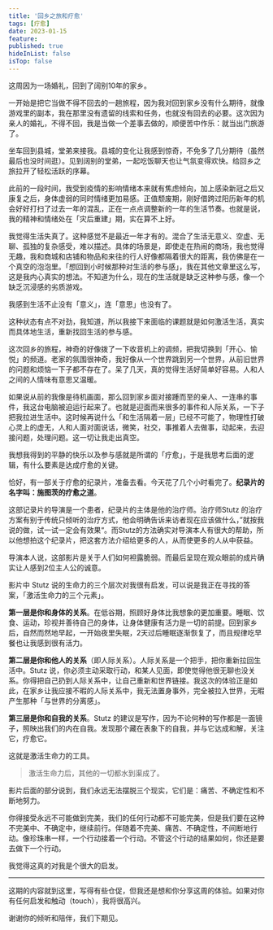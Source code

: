 ```yaml
---
title: '回乡之旅和疗愈'
tags: [疗愈]
date: 2023-01-15
feature: 
published: true
hideInList: false
isTop: false
---
```


这周因为一场婚礼，回到了阔别10年的家乡。

一开始是把它当做不得不回去的一趟旅程，因为我对回到家乡没有什么期待，就像游戏里的副本，我在那里没有遗留的线索和任务，也就没有回去的必要。这次因为亲人的婚礼，不得不回，我是当做一个差事去做的，顺便苦中作乐：就当出门旅游了。

<!--more-->

坐车回到县城，堂弟来接我。县城的变化让我感到惊奇，不免多了几分期待（虽然最后也没时间逛）。见到阔别的堂弟，一起吃饭聊天也让气氛变得欢快。给回乡之旅拉开了轻松活跃的序幕。

此前的一段时间，我受到疫情的影响情绪本来就有焦虑倾向，加上感染新冠之后又康复之后，身体虚弱的同时情绪更加易感。正值颓废期，刚好借跨过阳历新年的机会好好打扫了过去一年的混乱，正在一点点调整新的一年的生活节奏。也就是说，我的精神和情绪处在「灾后重建」期，实在算不上好。

我觉得生活失真了。这种感觉不是最近一年才有的。混合了生活无意义、空虚、无聊、孤独的复杂感受，难以描述。具体的场景是，即使走在热闹的商场，我也觉得无趣，我和商城和店铺和物品和来往的行人好像都隔着很大的距离，我仿佛是在一个真空的泡泡里。「想回到小时候那种对生活的参与感」，我在其他文章里这么写，这是我内心真实的想法。不知道为什么，现在的生活就是缺乏这种参与感，像一个缺乏沉浸感的劣质游戏。

我感到生活不止没有「意义」，连「意思」也没有了。

这种状态有点不对劲，我知道，所以我接下来面临的课题就是如何激活生活，真实而具体地生活，重新找回生活的参与感。

这次回乡的旅程，神奇的好像拨了一下收音机上的调频，把我切换到「开心、愉悦」的频道。老家的氛围很神奇，我好像从一个世界跳到另一个世界，从前旧世界的问题和烦恼一下子都不存在了。呆了几天，真的觉得生活好简单好容易。人和人之间的人情味有意思又温暖。

如果说从前的我像是待机画面，那么回到家乡面对接踵而至的亲人、一连串的事件，我这台电脑被迫运行起来了。也就是迎面而来很多的事件和人际关系，一下子把我拉进生活中。这时候再说什么「和生活隔着一层」已经不可能了，物理性打破心灵上的虚无，人和人面对面说话，微笑，社交，事推着人去做事，动起来，去迎接问题，处理问题。这一切让我走出真空。

我想我得到的平静的快乐以及参与感就是所谓的「疗愈」，于是我思考后面的逻辑，有什么要素是达成疗愈的关键。

恰好，有一部关于疗愈的纪录片，准备去看。今天花了几个小时看完了。**纪录片的名字叫：施图茨的疗愈之道**。

这部记录片的导演是一个患者，纪录片的主体是他的治疗师。治疗师Stutz 的治疗方案有别于传统只倾听的治疗方式，他会明确告诉来访者现在应该做什么，”就按我说的做，试一试一定会有效果“。而Stutz的方法确实对导演本人有很大的帮助，所以他想拍这个纪录片，把这套方法介绍给更多的人，从而使更多的人从中获益。

导演本人说，这部影片是关于人们如何袒露脆弱。而最后呈现在观众眼前的成片确实让人感到2位主人公的诚意。

影片中 Stutz 说的生命力的三个层次对我很有启发，可以说是我正在寻找的答案，「激活生命力的三个元素」。

**第一层是你和身体的关系**。在低谷期，照顾好身体比我想象的更加重要。睡眠、饮食、运动，珍视并善待自己的身体，让身体健康有活力是一切的前提。回到家乡后，自然而然地早起，一开始夜里失眠，2天过后睡眠逐渐恢复了，而且规律吃早餐也让我感到很有活力。

**第二层是你和他人的关系**（即人际关系）。人际关系是一个把手，把你重新拉回生活中。Stutz 说，你必须主动采取行动，和某人见面，即使觉得他很无聊也没关系。你得把自己扔到人际关系中，让自己重新和世界链接。我这次的体验正是如此，在家乡让我应接不暇的人际关系中，我无法置身事外，完全被拉入世界，无暇产生那种「与世界的分离感」。

**第三层是你和自我的关系**。Stutz 的建议是写作，因为不论何种的写作都是一面镜子，照映出我们的内在自我。发现那个藏在表象下的自我，并与它达成和解，关注它，疗愈它。

这就是激活生命力的工具。

> 激活生命力后，其他的一切都水到渠成了。

影片后面的部分说到，我们永远无法摆脱三个现实，它们是：痛苦、不确定性和不断地努力。

你得接受永远不可能做到完美，我们的任何行动都不可能完美，但是我们要在这种不完美中、不确定中，继续前行。伴随着不完美、痛苦、不确定性，不间断地行动。像珍珠串一样，一个行动接着一个行动。不管这个行动的结果如何，你还是要去做下一个行动。

我觉得这真的对我是个很大的启发。

---

这期的内容就到这里，写得有些仓促，但我还是想和你分享这周的体验。如果对你有任何启发和触动（touch），我将很高兴。

谢谢你的倾听和陪伴，我们下期见。